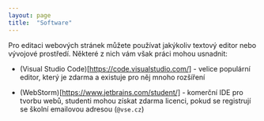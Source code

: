 ```yaml
---
layout: page
title:  "Software"
---
```


Pro editaci webových stránek můžete používat jakýkoliv textový editor
nebo vývojové prostředí. Některé z nich vám však práci mohou usnadnit:

* (Visual Studio Code)[https://code.visualstudio.com/] - velice populární editor, který je zdarma a existuje pro něj mnoho rozšíření

* (WebStorm)[https://www.jetbrains.com/student/] - komerční IDE pro tvorbu webů, studenti mohou získat zdarma licenci, pokud se registrují se školní emailovou adresou (`@vse.cz`)
